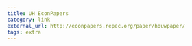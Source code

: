 ```yaml
---
title: UH EconPapers
category: link
external_url: http://econpapers.repec.org/paper/houwpaper/
tags: extra
---
```

